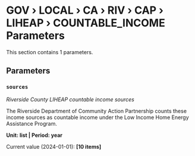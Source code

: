 # GOV › LOCAL › CA › RIV › CAP › LIHEAP › COUNTABLE_INCOME Parameters

This section contains 1 parameters.

## Parameters

### `sources`
*Riverside County LIHEAP countable income sources*

The Riverside Department of Community Action Partnership counts these income sources as countable income under the Low Income Home Energy Assistance Program.

**Unit: list | Period: year**

Current value (2024-01-01): **[10 items]**

